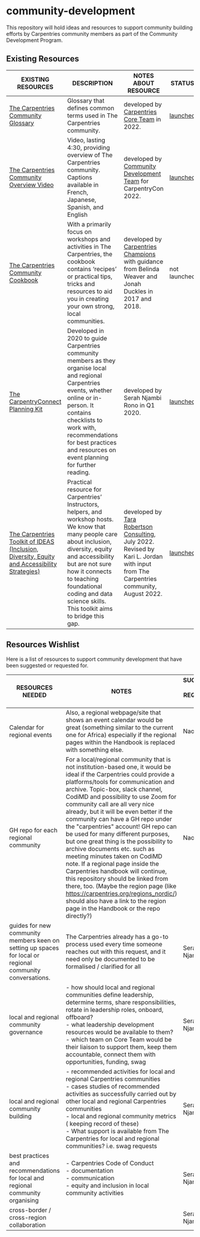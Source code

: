 # community-development
This repository will hold ideas and resources to support community building efforts by Carpentries community members as part of the Community Development Program.

## Existing Resources

| EXISTING RESOURCES                                                      	| DESCRIPTION                                                                                                                                                                                                                                                                	| NOTES ABOUT RESOURCE                                                                                                                                     	| STATUS                                                                          	|
|-------------------------------------------------------------------------	|----------------------------------------------------------------------------------------------------------------------------------------------------------------------------------------------------------------------------------------------------------------------------	|----------------------------------------------------------------------------------------------------------------------------------------------------------	|---------------------------------------------------------------------------------	|
| [The Carpentries Community Glossary](https://github.com/carpentries/community-development/blob/main/glossary.md) 	| Glossary that defines common terms used in The Carpentries community.                                                                  	| developed by [Carpentries Core Team](https://carpentries.org/team/) in 2022. 	| [launched](https://github.com/carpentries/community-development/blob/main/glossary.md)
| [The Carpentries Community Overview Video](https://youtu.be/DaeCZ74IgLQ) 	| Video, lasting 4:30, providing overview of The Carpentries community. Captions available in French, Japanese, Spanish, and English                                                                  	| developed by [Community Development Team](https://carpentries.org/team/) for CarpentryCon 2022. 	| [launched](https://youtu.be/DaeCZ74IgLQ)
| [The Carpentries Community Cookbook](https://cookbook.carpentries.org/) 	| With a primarily focus on workshops and activities in The Carpentries, the cookbook contains ‘recipes’ or practical tips, tricks and resources to aid you in creating your own strong, local communities.                                                                  	| developed by [Carpentries Champions](https://carpentries.org/community/#champions) with guidance from Belinda Weaver and Jonah Duckles in 2017 and 2018. 	| not launched                                                                    	|
| [The CarpentryConnect Planning Kit](https://carpentryconnect.org)       	| Developed in 2020 to guide Carpentries community members as they organise local and regional Carpentries events, whether online or in-person. It contains checklists to work with, recommendations for best practices and resources on event planning for further reading. 	| developed by Serah Njambi Rono in Q1 2020.                                                                                                               	| [launched](https://carpentries.org/blog/2020/04/carpentryconnect-planning-kit/) 	|
| [The Carpentries Toolkit of IDEAS (Inclusion, Diversity, Equity and Accessibility Strategies)](https://zenodo.org/record/7041935#.YzBrG-zMIlL) 	| Practical resource for Carpentries’ Instructors, helpers, and workshop hosts. We know that many people care about inclusion, diversity, equity and accessibility but are not sure how it connects to teaching foundational coding and data science skills. This toolkit aims to bridge this gap.                                                                  	| developed by [Tara Robertson Consulting](https://tararobertson.ca/), July 2022. Revised by Kari L. Jordan with input from The Carpentries community, August 2022. 	| [launched](https://zenodo.org/record/7041935#.YzBrG-zMIlL)

## Resources Wishlist

Here is a list of resources to support community development that have been suggested or requested for. 

| RESOURCES NEEDED                                                                                           	| NOTES                                                                                                                                                                                                                                                                                                                                                                                	| SUGGESTED / REQUESTED BY 	| STATUS  	|
|-----------------------------------------------------------------------------------------------------------	|--------------------------------------------------------------------------------------------------------------------------------------------------------------------------------------------------------------------------------------------------------------------------------------------------------------------------------------------------------------------------------------	|--------------------------	|---------	|
| Calendar for regional events 	| Also, a regional webpage/site that shows an event calendar would be great (something similar to the current one for Africa) especially if the regional pages within the Handbook is replaced with something else.                                                                                                                                                                                                               	| Naoe Tatara   	| pending 	| 
| GH repo for each regional community	| For a local/regional community that is not institution-based one, it would be ideal if the Carpentries could provide a platforms/tools for communication and archive. Topic-box, slack channel, CodiMD and possibility to use Zoom for community call are all very nice already, but it will be even better if the community can have a GH repo under the "carpentries" account! GH repo can be used for many different purposes, but one great thing is the possibility to archive documents etc. such as meeting minutes taken on CodiMD note. If a regional page inside the Carpentries handbook will continue, this repository should be linked from there, too. (Maybe the region page (like https://carpentries.org/regions_nordic/) should also have a link to the region page in the Handbook or the repo directly?)                                                                                                                                                                                                               	| Naoe Tatara   	| pending 	| 
|guides for new community members keen on setting up spaces for local or regional community conversations. 	| The Carpentries already has a go-to process used every time someone reaches out with this request, and it need only be documented to be formalised / clarified for all                                                                                                                                                                                                               	| Serah Njambi Rono   	| pending | 
| local and regional community governance         	| - how should local and regional communities define leadership, determine terms, share responsibilities, rotate in leadership roles, onboard, offboard?<br>- what leadership development resources would be available to them?<br>- which team on Core Team would be their liaison to support them, keep them accountable, connect them with opportunities, funding, swag             	| Serah Njambi Rono        	| pending 	|
| local and regional community building                                                                     	| - recommended activities for local and regional Carpentries communities<br>- cases studies of recommended activities as successfully carried out by other local and regional Carpentries communities<br>- local and regional community metrics ( keeping record of these)<br>- What support is available from The Carpentries for local and regional communities? i.e. swag requests 	| Serah Njambi Rono        	| pending 	|
| best practices and recommendations for local and regional community organising                            	| - Carpentries Code of Conduct<br>- documentation<br>- communication<br>- equity and inclusion in local community activities                                                                                                                                                                                                                                                          	| Serah Njambi Rono        	| pending 	|
| cross-border / cross-region collaboration                                                                 	|                                                                                                                                                                                                                                                                                                                                                                                      	| Serah Njambi Rono        	| pending 	|
